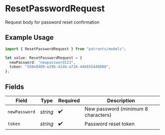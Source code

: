 # ResetPasswordRequest

Request body for password reset confirmation

## Example Usage

```typescript
import { ResetPasswordRequest } from "patronts/models";

let value: ResetPasswordRequest = {
  newPassword: "newpassword123",
  token: "550e8400-e29b-41d4-a716-446655440000",
};
```

## Fields

| Field                               | Type                                | Required                            | Description                         |
| ----------------------------------- | ----------------------------------- | ----------------------------------- | ----------------------------------- |
| `newPassword`                       | *string*                            | :heavy_check_mark:                  | New password (minimum 8 characters) |
| `token`                             | *string*                            | :heavy_check_mark:                  | Password reset token                |